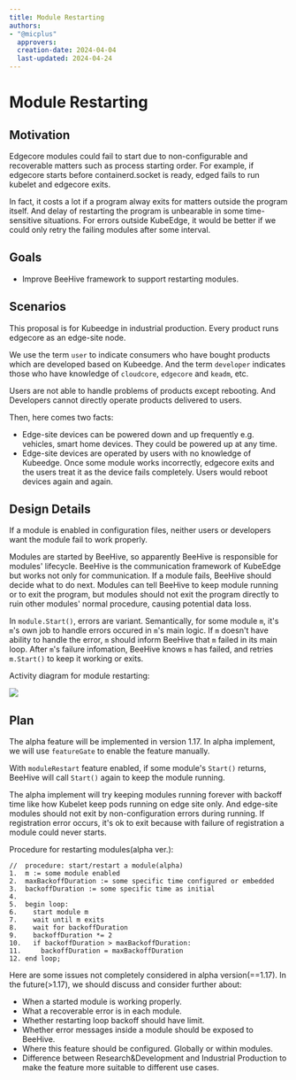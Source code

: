 ```yaml
---
title: Module Restarting
authors:
- "@micplus"
  approvers:
  creation-date: 2024-04-04
  last-updated: 2024-04-24
---
```


# Module Restarting

## Motivation

Edgecore modules could fail to start due to non-configurable and recoverable matters such as process starting order. For example, if edgecore starts before containerd.socket is ready, edged fails to run kubelet and edgecore exits.

In fact, it costs a lot if a program alway exits for matters outside the program itself. And delay of restarting the program is unbearable in some time-sensitive situations. For errors outside KubeEdge, it would be better if we could only retry the failing modules after some interval.

## Goals

- Improve BeeHive framework to support restarting modules.

## Scenarios

This proposal is for Kubeedge in industrial production. Every product runs edgecore as an edge-site node. 

We use the term `user` to indicate consumers who have bought products which are developed based on Kubeedge. And the term `developer` indicates those who have knowledge of `cloudcore`, `edgecore` and `keadm`, etc.

Users are not able to handle problems of products except rebooting. And Developers cannot directly operate products delivered to users.

Then, here comes two facts:

- Edge-site devices can be powered down and up frequently e.g. vehicles, smart home devices. They could be powered up at any time.
- Edge-site devices are operated by users with no knowledge of Kubeedge. Once some module works incorrectly, edgecore exits and the users treat it as the device fails completely. Users would reboot devices again and again.

## Design Details

If a module is enabled in configuration files, neither users or developers want the module fail to work properly.

Modules are started by BeeHive, so apparently BeeHive is responsible for modules' lifecycle. BeeHive is the communication framework of KubeEdge but works not only for communication. If a module fails, BeeHive should decide what to do next. Modules can tell BeeHive to keep module running or to exit the program, but modules should not exit the program directly to ruin other modules' normal procedure, causing potential data loss. 

In `module.Start()`, errors are variant. Semantically, for some module `m`, it's `m`'s own job to handle errors occured in `m`'s main logic. If `m` doesn't have ability to handle the error, `m` should inform BeeHive that `m` failed in its main loop. After `m`'s failure infomation, BeeHive knows `m` has failed, and retries `m.Start()` to keep it working or exits.

Activity diagram for module restarting: 

![](../../images/proposals/module-restarting.png)

## Plan

The alpha feature will be implemented in version 1.17. In alpha implement, we will use `featureGate` to enable the feature manually.

With `moduleRestart` feature enabled, if some module's `Start()` returns, BeeHive will call `Start()` again to keep the module running.

The alpha implement will try keeping modules running forever with backoff time like how Kubelet keep pods running on edge site only. And edge-site modules should not exit by non-configuration errors during running. If registration error occurs, it's ok to exit because with failure of registration a module could never starts.

Procedure for restarting modules(alpha ver.):

```text
//  procedure: start/restart a module(alpha)
1.  m := some module enabled
2.  maxBackoffDuration := some specific time configured or embedded
3.  backoffDuration := some specific time as initial
4.
5.  begin loop:
6.    start module m
7.    wait until m exits
8.    wait for backoffDuration
9.    backoffDuration *= 2
10.   if backoffDuration > maxBackoffDuration:
11.     backoffDuration = maxBackoffDuration
12. end loop;
```

Here are some issues not completely considered in alpha version(==1.17). In the future(>1.17), we should discuss and consider further about:

- When a started module is working properly.
- What a recoverable error is in each module.
- Whether restarting loop backoff should have limit.
- Whether error messages inside a module should be exposed to BeeHive.
- Where this feature should be configured. Globally or within modules.
- Difference between Research&Development and Industrial Production to make the feature more suitable to different use cases.
